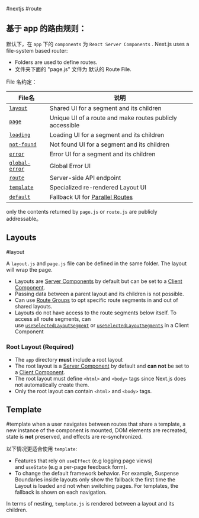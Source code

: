 #nextjs #route
## 基于 app 的路由规则：

默认下，在 `app` 下的 `components` 为 `React Server Components` .
Next.js uses a file-system based router: 
- Folders are used to define routes. 
- 文件夹下面的 "page.js" 文件为 默认的 Route File.

File 名约定： 

|File名|说明|
|---|---|
|[`layout`](https://nextjs.org/docs/app/building-your-application/routing/pages-and-layouts#layouts)|Shared UI for a segment and its children|
|[`page`](https://nextjs.org/docs/app/building-your-application/routing/pages-and-layouts#pages)|Unique UI of a route and make routes publicly accessible|
|[`loading`](https://nextjs.org/docs/app/building-your-application/routing/loading-ui-and-streaming)|Loading UI for a segment and its children|
|[`not-found`](https://nextjs.org/docs/app/api-reference/file-conventions/not-found)|Not found UI for a segment and its children|
|[`error`](https://nextjs.org/docs/app/building-your-application/routing/error-handling)|Error UI for a segment and its children|
|[`global-error`](https://nextjs.org/docs/app/building-your-application/routing/error-handling)|Global Error UI|
|[`route`](https://nextjs.org/docs/app/building-your-application/routing/route-handlers)|Server-side API endpoint|
|[`template`](https://nextjs.org/docs/app/building-your-application/routing/pages-and-layouts#templates)|Specialized re-rendered Layout UI|
|[`default`](https://nextjs.org/docs/app/api-reference/file-conventions/default)|Fallback UI for [Parallel Routes](https://nextjs.org/docs/app/building-your-application/routing/parallel-routes)| 

only the contents returned by `page.js` or `route.js` are publicly addressable。

## Layouts
#layout

A `layout.js` and `page.js` file can be defined in the same folder. The layout will wrap the page.

- Layouts are [Server Components](https://nextjs.org/docs/app/building-your-application/rendering/server-components) by default but can be set to a [Client Component](https://nextjs.org/docs/app/building-your-application/rendering/client-components).
- Passing data between a parent layout and its children is not possible.
- Can use [Route Groups](https://nextjs.org/docs/app/building-your-application/routing/route-groups) to opt specific route segments in and out of shared layouts.
- Layouts do not have access to the route segments below itself. To access all route segments, can use [`useSelectedLayoutSegment`](https://nextjs.org/docs/app/api-reference/functions/use-selected-layout-segment) or [`useSelectedLayoutSegments`](https://nextjs.org/docs/app/api-reference/functions/use-selected-layout-segments) in a Client Component

### Root Layout (Required)

- The `app` directory **must** include a root layout
- The root layout is a [Server Component](https://nextjs.org/docs/app/building-your-application/rendering/server-components) by default and **can not** be set to a [Client Component](https://nextjs.org/docs/app/building-your-application/rendering/client-components).
- The root layout must define `<html>` and `<body>` tags since Next.js does not automatically create them.
- Only the root layout can contain `<html>` and `<body>` tags.


## Template
#template
when a user navigates between routes that share a template, a new instance of the component is mounted, DOM elements are recreated, state is **not** preserved, and effects are re-synchronized.

以下情况更适合使用 `template`:
- Features that rely on `useEffect` (e.g logging page views) and `useState` (e.g a per-page feedback form).
- To change the default framework behavior. For example, Suspense Boundaries inside layouts only show the fallback the first time the Layout is loaded and not when switching pages. For templates, the fallback is shown on each navigation.

In terms of nesting, `template.js` is rendered between a layout and its children.